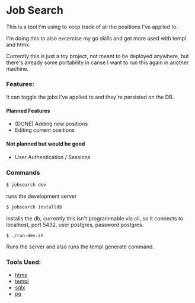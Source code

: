 # Job Search

This is a tool I'm using to keep track of all the positions I've applied to.

I'm doing this to also excercise my go skills and get more used with templ
and htmx.

Currently this is just a toy project, not meant to be deployed anywhere,
but there's already some portability in canse I want to run this again
in another machine.

### Features:

It can toggle the jobs I've applied to and they're persisted on the DB.

#### Planned Features

 - (DONE) Adding new positions
 - Editing current positions

#### Not planned but would be good

 - User Authentication / Sessions

### Commands

```sh
$ jobsearch dev
```
runs the development server

```sh
$ jobsearch installdb
```
installs the db, currently this isn't programmable via cli, so it connects to
localhost, port 5432, user postgres, password postgres.

```
$ ./run-dev.sh
```
Runs the server and also runs the templ generate command.

### Tools Used:

 * [htmx](https://htmx.org)
 * [templ](https://templ.guide/)
 * [sqlx](https://github.com/jmoiron/sqlx)
 * [pq](https://github.com/lib/pq)
